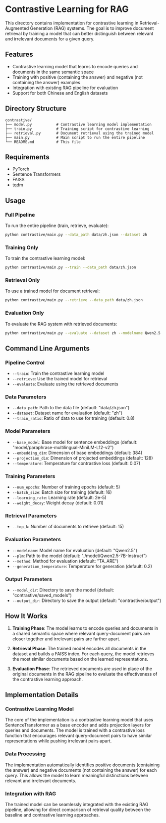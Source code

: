 # Contrastive Learning for RAG

This directory contains implementation for contrastive learning in Retrieval-Augmented Generation (RAG) systems. The goal is to improve document retrieval by training a model that can better distinguish between relevant and irrelevant documents for a given query.

## Features

- Contrastive learning model that learns to encode queries and documents in the same semantic space
- Training with positive (containing the answer) and negative (not containing the answer) examples
- Integration with existing RAG pipeline for evaluation
- Support for both Chinese and English datasets

## Directory Structure

```
contrastive/
├── model.py           # Contrastive learning model implementation
├── train.py           # Training script for contrastive learning
├── retrieval.py       # Document retrieval using the trained model
├── main.py            # Main script to run the entire pipeline
└── README.md          # This file
```

## Requirements

- PyTorch
- Sentence Transformers
- FAISS
- tqdm

## Usage

### Full Pipeline

To run the entire pipeline (train, retrieve, evaluate):

```bash
python contrastive/main.py --data_path data/zh.json --dataset zh
```

### Training Only

To train the contrastive learning model:

```bash
python contrastive/main.py --train --data_path data/zh.json
```

### Retrieval Only

To use a trained model for document retrieval:

```bash
python contrastive/main.py --retrieve --data_path data/zh.json
```

### Evaluation Only

To evaluate the RAG system with retrieved documents:

```bash
python contrastive/main.py --evaluate --dataset zh --modelname Qwen2.5 --method TA_ARE
```

## Command Line Arguments

### Pipeline Control
- `--train`: Train the contrastive learning model
- `--retrieve`: Use the trained model for retrieval
- `--evaluate`: Evaluate using the retrieved documents

### Data Parameters
- `--data_path`: Path to the data file (default: "data/zh.json")
- `--dataset`: Dataset name for evaluation (default: "zh")
- `--train_ratio`: Ratio of data to use for training (default: 0.8)

### Model Parameters
- `--base_model`: Base model for sentence embeddings (default: "model/paraphrase-multilingual-MiniLM-L12-v2")
- `--embedding_dim`: Dimension of base embeddings (default: 384)
- `--projection_dim`: Dimension of projected embeddings (default: 128)
- `--temperature`: Temperature for contrastive loss (default: 0.07)

### Training Parameters
- `--num_epochs`: Number of training epochs (default: 5)
- `--batch_size`: Batch size for training (default: 16)
- `--learning_rate`: Learning rate (default: 2e-5)
- `--weight_decay`: Weight decay (default: 0.01)

### Retrieval Parameters
- `--top_k`: Number of documents to retrieve (default: 15)

### Evaluation Parameters
- `--modelname`: Model name for evaluation (default: "Qwen2.5")
- `--plm`: Path to the model (default: "./model/Qwen2.5-7B-Instruct")
- `--method`: Method for evaluation (default: "TA_ARE")
- `--generation_temperature`: Temperature for generation (default: 0.2)

### Output Parameters
- `--model_dir`: Directory to save the model (default: "contrastive/saved_models")
- `--output_dir`: Directory to save the output (default: "contrastive/output")

## How It Works

1. **Training Phase**: The model learns to encode queries and documents in a shared semantic space where relevant query-document pairs are closer together and irrelevant pairs are farther apart.

2. **Retrieval Phase**: The trained model encodes all documents in the dataset and builds a FAISS index. For each query, the model retrieves the most similar documents based on the learned representations.

3. **Evaluation Phase**: The retrieved documents are used in place of the original documents in the RAG pipeline to evaluate the effectiveness of the contrastive learning approach.

## Implementation Details

### Contrastive Learning Model

The core of the implementation is a contrastive learning model that uses SentenceTransformer as a base encoder and adds projection layers for queries and documents. The model is trained with a contrastive loss function that encourages relevant query-document pairs to have similar representations while pushing irrelevant pairs apart.

### Data Processing

The implementation automatically identifies positive documents (containing the answer) and negative documents (not containing the answer) for each query. This allows the model to learn meaningful distinctions between relevant and irrelevant documents.

### Integration with RAG

The trained model can be seamlessly integrated with the existing RAG pipeline, allowing for direct comparison of retrieval quality between the baseline and contrastive learning approaches. 